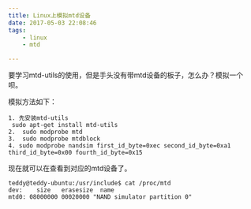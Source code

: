```yaml
---
title: Linux上模拟mtd设备
date: 2017-05-03 22:08:46
tags:
	- linux
	- mtd

---
```


要学习mtd-utils的使用，但是手头没有带mtd设备的板子，怎么办？模拟一个呗。

模拟方法如下：

```
1. 先安装mtd-utils
 sudo apt-get install mtd-utils
2.  sudo modprobe mtd  
3.  sudo modprobe mtdblock
4. sudo modprobe nandsim first_id_byte=0xec second_id_byte=0xa1 third_id_byte=0x00 fourth_id_byte=0x15 
```

现在就可以在查看到对应的mtd设备了。

```
teddy@teddy-ubuntu:/usr/include$ cat /proc/mtd
dev:    size   erasesize  name
mtd0: 08000000 00020000 "NAND simulator partition 0"
```

